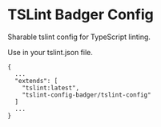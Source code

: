 # TSLint Badger Config

Sharable tslint config for TypeScript linting.

Use in your tslint.json file.

```
{
  ...
  "extends": [
    "tslint:latest",
    "tslint-config-badger/tslint-config"
  ]
  ...
}
  ```
